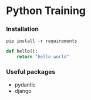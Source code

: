 # Python Training

### Installation

```shell
pip install -r requirements
```


```python
def hello():
    return "hello world"
```

### Useful packages

- pydantic
- django
